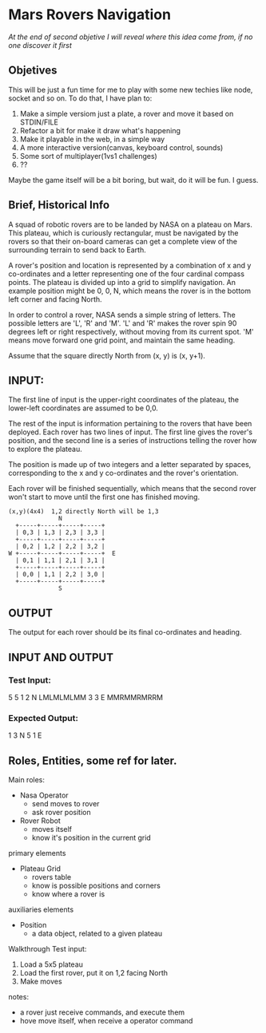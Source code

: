 # Mars Rovers Navigation

*At the end of second objetive I will reveal where this idea come from, if no one discover it first*

## Objetives

This will be just a fun time for me to play with some new techies like node, socket and so on.
To do that, I have plan to:

1. Make a simple versiom just a plate, a rover and move it based on STDIN/FILE
2. Refactor a bit for make it draw what's happening
3. Make it playable in the web, in a simple way
4. A more interactive version(canvas, keyboard control, sounds)
5. Some sort of multiplayer(1vs1 challenges)
6. ??

Maybe the game itself will be a bit boring, but wait, do it will be fun. I guess.

## Brief, Historical Info

A squad of robotic rovers are to be landed by NASA on a plateau on Mars. This plateau, which is curiously rectangular, 
must be navigated by the rovers so that their on-board cameras can get a complete view of the surrounding terrain to send 
back to Earth.

A rover's position and location is represented by a combination of x and y co-ordinates and a letter representing one of
the four cardinal compass points. The plateau is divided up into a grid to simplify navigation. An example position might 
be 0, 0, N, which means the rover is in the bottom left corner and facing North.

In order to control a rover, NASA sends a simple string of letters. The possible letters are 'L', 'R' and 'M'. 'L' and 'R'
makes the rover spin 90 degrees left or right respectively, without moving from its current spot. 'M' means move forward 
one grid point, and maintain the same heading.

Assume that the square directly North from (x, y) is (x, y+1).

## INPUT:

The first line of input is the upper-right coordinates of the plateau, the lower-left coordinates are assumed to be 0,0.

The rest of the input is information pertaining to the rovers that have been deployed. Each rover has two lines of input.
The first line gives the rover's position, and the second line is a series of instructions telling the rover how to explore
the plateau.

The position is made up of two integers and a letter separated by spaces, corresponding to the x and y co-ordinates and 
the rover's orientation.

Each rover will be finished sequentially, which means that the second rover won't start to move until the first one has 
finished moving.

  
    (x,y)(4x4)  1,2 directly North will be 1,3
                  N
      +-----+-----+-----+-----+
      | 0,3 | 1,3 | 2,3 | 3,3 |
      +-----+-----+-----+-----+
      | 0,2 | 1,2 | 2,2 | 3,2 |
    W +-----+-----+-----+-----+  E
      | 0,1 | 1,1 | 2,1 | 3,1 |
      +-----+-----+-----+-----+
      | 0,0 | 1,1 | 2,2 | 3,0 |
      +-----+-----+-----+-----+
                  S

## OUTPUT

The output for each rover should be its final co-ordinates and heading. 

## INPUT AND OUTPUT

### Test Input:
5 5
1 2 N
LMLMLMLMM
3 3 E
MMRMMRMRRM

### Expected Output:
1 3 N
5 1 E



## Roles, Entities, some ref for later.

Main roles:
- Nasa Operator
  - send moves to rover
  - ask rover position
- Rover Robot
  - moves itself
  - know it's position in the current grid

primary elements
- Plateau Grid
  - rovers table
  - know is possible positions and corners
  - know where a rover is 

auxiliaries elements 
- Position
  - a data object, related to a given plateau


Walkthrough  Test input:
1. Load a 5x5 plateau
2. Load the first rover, put it on 1,2 facing North
3. Make moves

notes:
 - a rover just receive commands, and execute them
 - hove move itself, when receive a operator command
